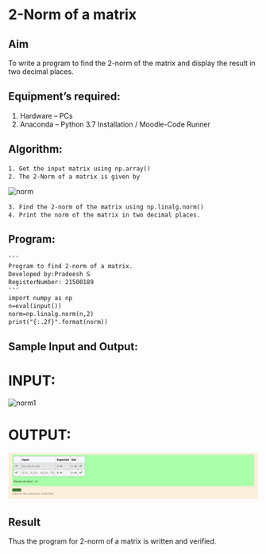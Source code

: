 # 2-Norm of a matrix
## Aim
To write a program to find the 2-norm of the matrix and display the result in two decimal places.
## Equipment’s required:
1.	Hardware – PCs
2.	Anaconda – Python 3.7 Installation / Moodle-Code Runner
## Algorithm:
	1. Get the input matrix using np.array()
	2. The 2-Norm of a matrix is given by 
![norm](./normeqn1.jpg)
    
    3. Find the 2-norm of the matrix using np.linalg.norm()
	4. Print the norm of the matrix in two decimal places.
## Program:
```
'''
Program to find 2-norm of a matrix.
Developed by:Pradeesh S
RegisterNumber: 21500189
'''
import numpy as np
n=eval(input())
norm=np.linalg.norm(n,2)
print("{:.2f}".format(norm))
```
## Sample Input and Output:
# INPUT:
![norm1](./input.jpg)

# OUTPUT:

![](output.png)
## Result
Thus the program for 2-norm of a matrix is written and verified.
